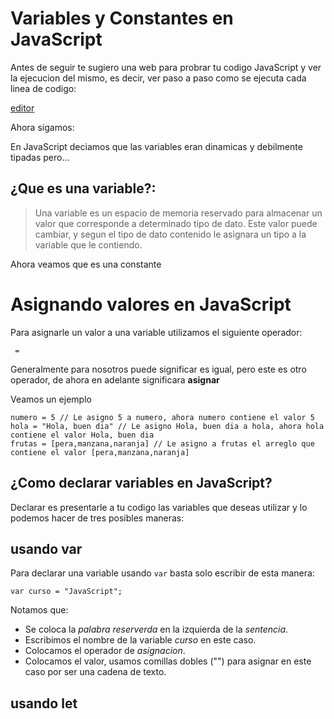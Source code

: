 # Variables y Constantes en JavaScript

Antes de seguir te sugiero una web para probrar tu codigo JavaScript y ver la ejecucion del mismo, es decir, ver paso a paso como se ejecuta cada linea de codigo:

[editor](http://www.pythontutor.com/visualize.html#mode=edit)

Ahora sigamos:

En JavaScript deciamos que las variables eran dinamicas y debilmente tipadas pero...

## ¿Que es una variable?:

> Una variable es un espacio de memoria reservado para almacenar un valor que corresponde a determinado tipo de dato.
> Este valor puede cambiar, y segun el tipo de dato contenido le asignara un tipo a la variable que le contiendo.

Ahora veamos que es una constante

# Asignando valores en JavaScript

Para asignarle un valor a una variable utilizamos el siguiente operador:

```
 =
```
Generalmente para nosotros puede significar es igual, pero este es otro operador, de ahora en adelante significara **asignar**

Veamos un ejemplo

```
numero = 5 // Le asigno 5 a numero, ahora numero contiene el valor 5
hola = "Hola, buen dia" // Le asigno Hola, buen dia a hola, ahora hola contiene el valor Hola, buen dia
frutas = [pera,manzana,naranja] // Le asigno a frutas el arreglo que contiene el valor [pera,manzana,naranja]

```

## ¿Como declarar variables en JavaScript?

Declarar es presentarle a tu codigo las variables que deseas utilizar y lo podemos hacer de tres posibles maneras:

## usando var

Para declarar una variable usando ```var``` basta solo escribir de esta manera:

```
var curso = "JavaScript";
```

Notamos que:

- Se coloca la *palabra reserverda* en la izquierda de la *sentencia*.
- Escribimos el nombre de la variable *curso* en este caso.
- Colocamos el operador de *asignacion*.
- Colocamos el valor, usamos comillas dobles ("") para asignar en este caso por ser una cadena de texto.



## usando let


